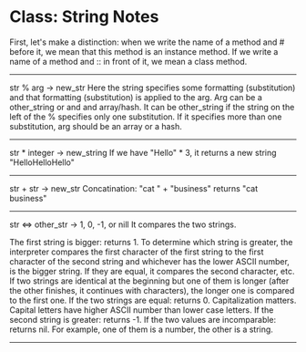 # Class: String Notes

First, let's make a distinction: when we write the name of a method and # before it, we mean that this method is an instance method. If we write a name of a method and :: in front of it, we mean a class method. 

***

str % arg -> new_str
Here the string specifies some formatting (substitution) and that formatting (substitution) is applied to the arg. Arg can be a other_string or and and array/hash. It can be other_string if the string on the left of the % specifies only one substitution. If it specifies more than one substitution, arg should be an array or a hash. 
***

str * integer -> new_string
If we have "Hello" * 3, it returns a new string "HelloHelloHello"
***
 
str + str -> new_str
Concatination: "cat " + "business" returns "cat business"
***

str <=> other_str -> 1, 0, -1, or nill
It compares the two strings. 

The first string is bigger: returns 1. To determine which string is greater, the interpreter compares the first character of the first string to the first character of the second string and whichever has the lower ASCII number, is the bigger string. If they are equal, it compares the second character, etc. If two strings are identical at the beginning but one of them is longer (after the other finishes, it continues with characters), the longer one is compared to the first one. 
If the two strings are equal: returns 0. Capitalization matters. Capital letters have higher ASCII number than lower case letters.
If the second string is greater: returns -1.
If the two values are incomparable: returns nil. For example, one of them is a number, the other is a string.
***





